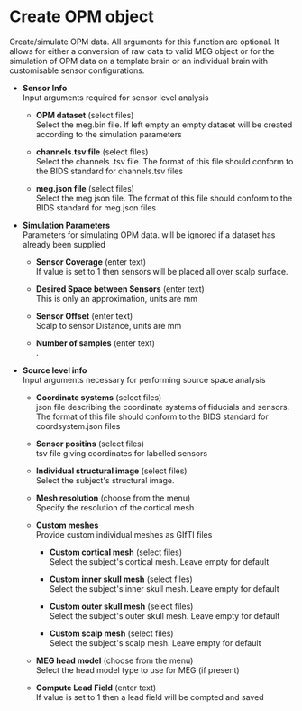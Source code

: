 # Create OPM object  
Create/simulate OPM data. All arguments for this function are optional. It allows for either a conversion of raw data to valid MEG object or for the simulation of OPM data on a template brain or an individual brain with customisable sensor configurations.   

* **Sensor Info**   
Input arguments required for sensor level analysis   

    * **OPM dataset** (select files)  
    Select the meg.bin file. If left empty an empty dataset will be created according to the simulation parameters   

    * **channels.tsv file** (select files)  
    Select the channels .tsv file. The format of this file should conform to the BIDS standard for channels.tsv files   

    * **meg.json file** (select files)  
    Select the meg  json file.  The format of this file should conform to the BIDS standard for meg.json files   

* **Simulation Parameters**   
Parameters for simulating OPM data. will be ignored if a dataset has already been supplied   

    * **Sensor Coverage** (enter text)  
    If value is set to 1 then sensors will be placed all over scalp surface.    

    * **Desired Space between Sensors** (enter text)  
    This is only an approximation, units are mm   

    * **Sensor Offset** (enter text)  
    Scalp to sensor Distance, units are mm   

    * **Number of samples** (enter text)  
    .   

* **Source level info**   
Input arguments necessary for performing source space analysis   

    * **Coordinate systems** (select files)  
    json file describing the coordinate systems of fiducials and sensors. The format of this file should conform to the BIDS standard for coordsystem.json files   

    * **Sensor positins** (select files)  
    tsv file giving coordinates for labelled sensors   

    * **Individual structural image** (select files)  
    Select the subject's structural image.   

    * **Mesh resolution** (choose from the menu)  
    Specify the resolution of the cortical mesh   

    * **Custom meshes**   
    Provide custom individual meshes as GIfTI files   

        * **Custom cortical mesh** (select files)  
        Select the subject's cortical mesh. Leave empty for default   

        * **Custom inner skull mesh** (select files)  
        Select the subject's inner skull mesh. Leave empty for default   

        * **Custom outer skull mesh** (select files)  
        Select the subject's outer skull mesh. Leave empty for default   

        * **Custom scalp mesh** (select files)  
        Select the subject's scalp mesh. Leave empty for default   

    * **MEG head model** (choose from the menu)  
    Select the head model type to use for MEG (if present)   

    * **Compute Lead Field** (enter text)  
    If value is set to 1 then a lead field will be compted and saved   
